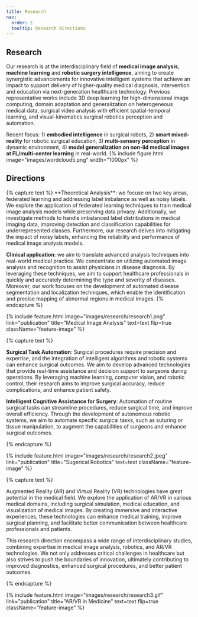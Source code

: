 ```yaml
---
title: Research
nav:
  order: 2
  tooltip: Research directions
---
```


<h2>Research</h2>

Our research is at the interdisciplinary field of **medical image analysis**, **machine learning** and **robotic surgery intelligence**, aiming to create synergistic advancements for innovative intelligent systems that achieve an impact to support delivery of higher-quality medical diagnosis, intervention and education via next-generation healthcare technology. Previous representative works include 3D deep learning for high-dimensional image computing, domain adaptation and generalization on heterogeneous medical data, surgical video analysis with efficient spatial-temporal learning, and visual-kinematics surgical robotics perception and automation.

Recent focus: 1) **embodied intelligence** in surgical robots, 2) **smart mixed-reality** for robotic surgical education, 3) **multi-sensory perception** in dynamic environment, 4) **model generalization on non-iid medical images at FL/multi-center learning** in real-world.
{% 
  include figure.html 
  image="images/wordcloud5.png"
  width="1000px"
%}
<br>
<h2> Directions </h2>
{% capture text %}
**Theoretical Analysis**: we focuse on two key areas, federated learning and addressing label imbalance as well as noisy labels. We explore the application of federated learning techniques to train medical image analysis models while preserving data privacy. Additionally, we investigate methods to handle imbalanced label distributions in medical imaging data, improving detection and classification capabilities for underrepresented classes. Furthermore, our research delves into mitigating the impact of noisy labels, enhancing the reliability and performance of medical image analysis models.

**Clinical application**: we aim to translate advanced analysis techniques into real-world medical practice. We concentrate on utilizing automated image analysis and recognition to assist physicians in disease diagnosis. By leveraging these techniques, we aim to support healthcare professionals in quickly and accurately determining the type and severity of diseases. Moreover, our work focuses on the development of automated disease segmentation and localization techniques, which enable the identification and precise mapping of abnormal regions in medical images. 
{% endcapture %}

{%
  include feature.html
  image="images/research/research1.png"
  link="publication"
  title="Medical Image Analysis"
  text=text
  flip=true
  className="feature-image"
%}

{% capture text %}

**Surgical Task Automation**: Surgical procedures require precision and expertise, and the integration of intelligent algorithms and robotic systems can enhance surgical outcomes. We aim to develop advanced technologies that provide real-time assistance and decision support to surgeons during operations. By leveraging machine learning, computer vision, and robotic control, their research aims to improve surgical accuracy, reduce complications, and enhance patient safety.

**Intelligent Cognitive Assistance for Surgery**: Automation of routine surgical tasks can streamline procedures, reduce surgical time, and improve overall efficiency. Through the development of autonomous robotic systems, we aim to automate specific surgical tasks, such as suturing or tissue manipulation, to augment the capabilities of surgeons and enhance surgical outcomes.

{% endcapture %}

{%
  include feature.html
  image="images/research/research2.jpeg"
  link="publication"
  title="Sugerical Robotics"
  text=text
  className="feature-image"
%}

{% capture text %}

Augmented Reality (AR) and Virtual Reality (VR) technologies have great potential in the medical field. We explore the application of AR/VR in various medical domains, including surgical simulation, medical education, and visualization of medical images. By creating immersive and interactive experiences, these technologies can enhance medical training, improve surgical planning, and facilitate better communication between healthcare professionals and patients. 

This research direction encompass a wide range of interdisciplinary studies, combining expertise in medical image analysis, robotics, and AR/VR technologies. We not only addresses critical challenges in healthcare but also strives to push the boundaries of innovation, ultimately contributing to improved diagnostics, enhanced surgical procedures, and better patient outcomes.

{% endcapture %}

{%
  include feature.html
  image="images/research/research3.gif"
  link="publication"
  title="AR/VR in Medicine"
  text=text
  flip=true
  className="feature-image"
%}
